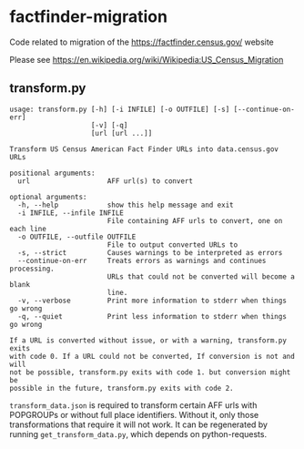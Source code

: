 # factfinder-migration
Code related to migration of the https://factfinder.census.gov/ website

Please see https://en.wikipedia.org/wiki/Wikipedia:US_Census_Migration

## transform.py
```
usage: transform.py [-h] [-i INFILE] [-o OUTFILE] [-s] [--continue-on-err]
                    [-v] [-q]
                    [url [url ...]]

Transform US Census American Fact Finder URLs into data.census.gov URLs

positional arguments:
  url                   AFF url(s) to convert

optional arguments:
  -h, --help            show this help message and exit
  -i INFILE, --infile INFILE
                        File containing AFF urls to convert, one on each line
  -o OUTFILE, --outfile OUTFILE
                        File to output converted URLs to
  -s, --strict          Causes warnings to be interpreted as errors
  --continue-on-err     Treats errors as warnings and continues processing.
                        URLs that could not be converted will become a blank
                        line.
  -v, --verbose         Print more information to stderr when things go wrong
  -q, --quiet           Print less information to stderr when things go wrong

If a URL is converted without issue, or with a warning, transform.py exits
with code 0. If a URL could not be converted, If conversion is not and will
not be possible, transform.py exits with code 1. but conversion might be
possible in the future, transform.py exits with code 2.
```

`transform_data.json` is required to transform certain AFF urls with POPGROUPs or without full place identifiers. Without it, only those transformations that require it will not work. It can be regenerated by running `get_transform_data.py`, which depends on python-requests.
